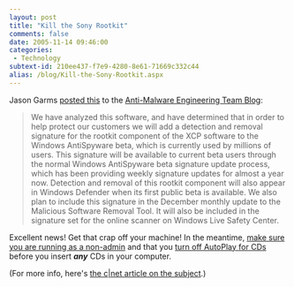```yaml
---
layout: post
title: "Kill the Sony Rootkit"
comments: false
date: 2005-11-14 09:46:00
categories:
 - Technology
subtext-id: 210ee437-f7e9-4280-8e61-71669c332c44
alias: /blog/Kill-the-Sony-Rootkit.aspx
---
```



Jason Garms [posted this](http://blogs.technet.com/antimalware/archive/2005/11/12/414299.aspx) to the [Anti-Malware Engineering Team Blog](http://blogs.technet.com/antimalware/default.aspx):

> We have analyzed this software, and have determined that in order to help protect our customers we will add a detection and removal signature for the rootkit component of the XCP software to the Windows AntiSpyware beta, which is currently used by millions of users. This signature will be available to current beta users through the normal Windows AntiSpyware beta signature update process, which has been providing weekly signature updates for almost a year now. Detection and removal of this rootkit component will also appear in Windows Defender when its first public beta is available. We also plan to include this signature in the December monthly update to the Malicious Software Removal Tool. It will also be included in the signature set for the online scanner on Windows Live Safety Center. 

Excellent news! Get that crap off your machine! In the meantime, [make sure you are running as a non-admin](http://blogs.msdn.com/aaron_margosis/archive/category/5785.aspx) and that you [turn off AutoPlay for CDs](http://www.annoyances.org/exec/show/article03-018) before you insert **_any_** CDs in your computer.

(For more info, here's [the c|net article on the subject](http://news.com.com/Microsoft+will+wipe+Sonys+rootkit/2100-1002_3-5949041.html?tag=nefd.top).)
